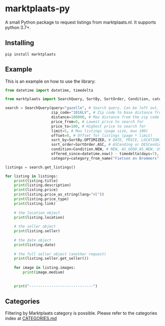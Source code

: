 # marktplaats-py
A small Python package to request listings from marktplaats.nl. It supports python 3.7+.

## Installing
```shell
pip install marktplaats
```

## Example
This is an example on how to use the library:
```py
from datetime import datetime, timedelta

from marktplaats import SearchQuery, SortBy, SortOrder, Condition, category_from_name

search = SearchQuery(query="gazelle", # Search query. Can be left out, but then category must be specified.
                     zip_code="1016LV", # Zip code to base distance from
                     distance=100000, # Max distance from the zip code for listings
                     price_from=0, # Lowest price to search for
                     price_to=100, # Highest price to search for
                     limit=5, # Max listings (page size, max 100)
                     offset=0, # Offset for listings (page * limit)
                     sort_by=SortBy.OPTIMIZED, # DATE, PRICE, LOCATION, OPTIMIZED
                     sort_order=SortOrder.ASC, # ASCending or DESCending
                     condition=Condition.NEW, # NEW, AS_GOOD_AS_NEW, USED or category-specific
                     offered_since=datetime.now() - timedelta(days=7), # Filter listings since a point in time
                     category=category_from_name("Fietsen en Brommers")) # Filter in specific category (L1) or subcategory (L2)

listings = search.get_listings()

for listing in listings:
    print(listing.title)
    print(listing.description)
    print(listing.price)
    print(listing.price_as_string(lang="nl"))
    print(listing.price_type)
    print(listing.link)
    
    # the location object
    print(listing.location)
    
    # the seller object
    print(listing.seller)
    
    # the date object
    print(listing.date)
    
    # the full seller object (another request)
    print(listing.seller.get_seller())
    
    for image in listing.images:
        print(image.medium)
    
    
    print("-----------------------------")
```

## Categories
Filtering by Marktplaats category is possible. Please refer to the categories index at [CATEGORIES.md](./CATEGORIES.md)
